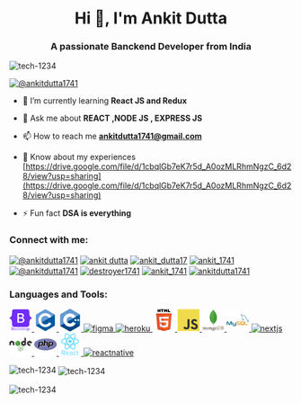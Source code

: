 <h1 align="center">Hi 👋, I'm Ankit Dutta</h1>
<h3 align="center">A passionate Banckend Developer from India</h3>

<p align="left"> <img src="https://komarev.com/ghpvc/?username=tech-1234&label=Profile%20views&color=0e75b6&style=flat" alt="tech-1234" /> </p>

<p align="left"> <a href="https://twitter.com/@ankitdutta1741" target="blank"><img src="https://img.shields.io/twitter/follow/@ankitdutta1741?logo=twitter&style=for-the-badge" alt="@ankitdutta1741" /></a> </p>

- 🌱 I’m currently learning **React JS and Redux**

- 💬 Ask me about **REACT ,NODE JS , EXPRESS JS**

- 📫 How to reach me **ankitdutta1741@gmail.com**

- 📄 Know about my experiences [https://drive.google.com/file/d/1cbqlGb7eK7r5d_A0ozMLRhmNgzC_6d28/view?usp=sharing](https://drive.google.com/file/d/1cbqlGb7eK7r5d_A0ozMLRhmNgzC_6d28/view?usp=sharing)

- ⚡ Fun fact **DSA is everything**

<h3 align="left">Connect with me:</h3>
<p align="left">
<a href="https://twitter.com/@ankitdutta1741" target="blank"><img align="center" src="https://raw.githubusercontent.com/rahuldkjain/github-profile-readme-generator/master/src/images/icons/Social/twitter.svg" alt="@ankitdutta1741" height="30" width="40" /></a>
<a href="https://linkedin.com/in/ankit dutta" target="blank"><img align="center" src="https://raw.githubusercontent.com/rahuldkjain/github-profile-readme-generator/master/src/images/icons/Social/linked-in-alt.svg" alt="ankit dutta" height="30" width="40" /></a>
<a href="https://instagram.com/ankit_dutta17" target="blank"><img align="center" src="https://raw.githubusercontent.com/rahuldkjain/github-profile-readme-generator/master/src/images/icons/Social/instagram.svg" alt="ankit_dutta17" height="30" width="40" /></a>
<a href="https://www.codechef.com/users/ankit_1741" target="blank"><img align="center" src="https://cdn.jsdelivr.net/npm/simple-icons@3.1.0/icons/codechef.svg" alt="ankit_1741" height="30" width="40" /></a>
<a href="https://www.hackerrank.com/@ankitdutta1741" target="blank"><img align="center" src="https://raw.githubusercontent.com/rahuldkjain/github-profile-readme-generator/master/src/images/icons/Social/hackerrank.svg" alt="@ankitdutta1741" height="30" width="40" /></a>
<a href="https://codeforces.com/profile/destroyer1741" target="blank"><img align="center" src="https://raw.githubusercontent.com/rahuldkjain/github-profile-readme-generator/master/src/images/icons/Social/codeforces.svg" alt="destroyer1741" height="30" width="40" /></a>
<a href="https://www.leetcode.com/ankit_1741" target="blank"><img align="center" src="https://raw.githubusercontent.com/rahuldkjain/github-profile-readme-generator/master/src/images/icons/Social/leet-code.svg" alt="ankit_1741" height="30" width="40" /></a>
<a href="https://auth.geeksforgeeks.org/user/ankitdutta1741" target="blank"><img align="center" src="https://raw.githubusercontent.com/rahuldkjain/github-profile-readme-generator/master/src/images/icons/Social/geeks-for-geeks.svg" alt="ankitdutta1741" height="30" width="40" /></a>
</p>

<h3 align="left">Languages and Tools:</h3>
<p align="left"> <a href="https://getbootstrap.com" target="_blank" rel="noreferrer"> <img src="https://raw.githubusercontent.com/devicons/devicon/master/icons/bootstrap/bootstrap-plain-wordmark.svg" alt="bootstrap" width="40" height="40"/> </a> <a href="https://www.cprogramming.com/" target="_blank" rel="noreferrer"> <img src="https://raw.githubusercontent.com/devicons/devicon/master/icons/c/c-original.svg" alt="c" width="40" height="40"/> </a> <a href="https://www.w3schools.com/cpp/" target="_blank" rel="noreferrer"> <img src="https://raw.githubusercontent.com/devicons/devicon/master/icons/cplusplus/cplusplus-original.svg" alt="cplusplus" width="40" height="40"/> </a> <a href="https://www.figma.com/" target="_blank" rel="noreferrer"> <img src="https://www.vectorlogo.zone/logos/figma/figma-icon.svg" alt="figma" width="40" height="40"/> </a> <a href="https://heroku.com" target="_blank" rel="noreferrer"> <img src="https://www.vectorlogo.zone/logos/heroku/heroku-icon.svg" alt="heroku" width="40" height="40"/> </a> <a href="https://www.w3.org/html/" target="_blank" rel="noreferrer"> <img src="https://raw.githubusercontent.com/devicons/devicon/master/icons/html5/html5-original-wordmark.svg" alt="html5" width="40" height="40"/> </a> <a href="https://developer.mozilla.org/en-US/docs/Web/JavaScript" target="_blank" rel="noreferrer"> <img src="https://raw.githubusercontent.com/devicons/devicon/master/icons/javascript/javascript-original.svg" alt="javascript" width="40" height="40"/> </a> <a href="https://www.mongodb.com/" target="_blank" rel="noreferrer"> <img src="https://raw.githubusercontent.com/devicons/devicon/master/icons/mongodb/mongodb-original-wordmark.svg" alt="mongodb" width="40" height="40"/> </a> <a href="https://www.mysql.com/" target="_blank" rel="noreferrer"> <img src="https://raw.githubusercontent.com/devicons/devicon/master/icons/mysql/mysql-original-wordmark.svg" alt="mysql" width="40" height="40"/> </a> <a href="https://nextjs.org/" target="_blank" rel="noreferrer"> <img src="https://cdn.worldvectorlogo.com/logos/nextjs-2.svg" alt="nextjs" width="40" height="40"/> </a> <a href="https://nodejs.org" target="_blank" rel="noreferrer"> <img src="https://raw.githubusercontent.com/devicons/devicon/master/icons/nodejs/nodejs-original-wordmark.svg" alt="nodejs" width="40" height="40"/> </a> <a href="https://www.php.net" target="_blank" rel="noreferrer"> <img src="https://raw.githubusercontent.com/devicons/devicon/master/icons/php/php-original.svg" alt="php" width="40" height="40"/> </a> <a href="https://reactjs.org/" target="_blank" rel="noreferrer"> <img src="https://raw.githubusercontent.com/devicons/devicon/master/icons/react/react-original-wordmark.svg" alt="react" width="40" height="40"/> </a> <a href="https://reactnative.dev/" target="_blank" rel="noreferrer"> <img src="https://reactnative.dev/img/header_logo.svg" alt="reactnative" width="40" height="40"/> </a> </p>

<p><img align="left" src="https://github-readme-stats.vercel.app/api/top-langs?username=tech-1234&show_icons=true&locale=en&layout=compact" alt="tech-1234" /></p>

<p>&nbsp;<img align="center" src="https://github-readme-stats.vercel.app/api?username=tech-1234&show_icons=true&locale=en" alt="tech-1234" /></p>

<p><img align="center" src="https://github-readme-streak-stats.herokuapp.com/?user=tech-1234&" alt="tech-1234" /></p>
